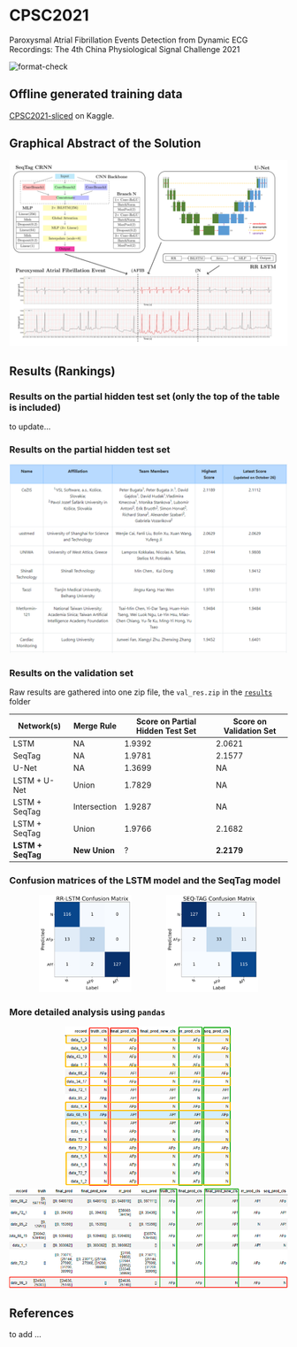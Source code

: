 # CPSC2021

Paroxysmal Atrial Fibrillation Events Detection from Dynamic ECG Recordings: The 4th China Physiological Signal Challenge 2021

![format-check](https://github.com/DeepPSP/cpsc2021/actions/workflows/check-formatting.yml/badge.svg)

## Offline generated training data

[CPSC2021-sliced](https://www.kaggle.com/wenh06/cpsc2021-sliced) on Kaggle.

## Graphical Abstract of the Solution

![res_pht](/images/graphical-abstract.svg)


## Results (Rankings)

### Results on the partial hidden test set (only the top of the table is included)

to update...

### Results on the partial hidden test set

![res_pht](/images/cpsc2021-final_validation.png)

### Results on the validation set

Raw results are gathered into one zip file, the `val_res.zip` in the [`results`](/results/) folder

|     Network(s)    | Merge Rule    | Score on Partial Hidden Test Set | Score on Validation Set|
|-------------------|---------------|----------------------------------|------------------------|
|   LSTM            |  NA           |   1.9392                         | 2.0621                 |
|   SeqTag          |  NA           |   1.9781                         | 2.1577                 |
|   U-Net           |  NA           |   1.3699                         | NA                     |
|  LSTM + U-Net     |  Union        |   1.7829                         | NA                     |
|  LSTM + SeqTag    | Intersection  |   1.9287                         | NA                     |
|  LSTM + SeqTag    |  Union        |   1.9766                         | 2.1682                 |
| **LSTM + SeqTag** | **New Union** |   ?                              | **2.2179**             |

### Confusion matrices of the LSTM model and the SeqTag model

<p align="middle">
  <img src="/images/rr-lstm-confusion-matrix.svg" width="33%" />
  &nbsp; &nbsp; &nbsp; &nbsp;&nbsp; &nbsp; &nbsp; &nbsp;
  <img src="/images/seq-tag-confusion-matrix.svg" width="33%" />
</p>

### More detailed analysis using `pandas`

<p align="middle">
  <img src="/images/res_ana_1.png" width="60%" />
  <img src="/images/res_ana_2.png" width="110%" />
</p>

## References

to add ...
